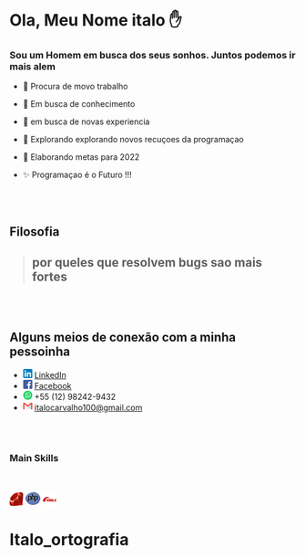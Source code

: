 # Ola, Meu Nome italo ✋

### Sou um Homem em busca dos seus sonhos. Juntos podemos ir mais alem
- 🏡 Procura de movo trabalho 
- 🌳 Em busca de conhecimento
- 🧪 em busca de novas experiencia
- 🧭 Explorando explorando novos recuçoes da programaçao
- 👥 Elaborando metas para 2022

- ✨ Programaçao é o Futuro !!!

<br /><br />

## Filosofia
>## por queles que resolvem bugs sao mais fortes

<br /><br />
## Alguns meios de conexão com a minha pessoinha

* ![Markdown Linkedin](linkedin.png) [LinkedIn](https://www.linkedin.com/in/italo-carvalho-9b31ab19b/)
* ![Markdown Facebook](facebook.png) [Facebook](https://www.facebook.com/italo.carvalho.376/)
* ![Markdown Whatsapp](whatsapp.png) +55 (12) 98242-9432
* ![Markdown Gmail](gmail.png) italocarvalho100@gmail.com


<br /><br />

### Main Skills

<br />

![Markdown Ruby](ruby_24x24.png) 
![Markdown PHP](PHP.png) 
![Markdown Rails](rails.png) 
# Italo_ortografia

